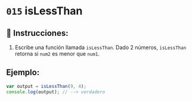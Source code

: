 # `015` isLessThan

## 📝 Instrucciones:

1. Escribe una función llamada `isLessThan`. Dado 2 números, `isLessThan` retorna si `num2` es menor que `num1`.

## Ejemplo:

```Javascript
var output = isLessThan(9, 4);
console.log(output); // --> verdadero
```